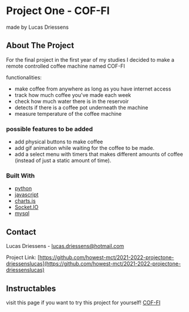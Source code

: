<div id="top"></div>

# Project One - COF-FI
made by Lucas Driessens



<!-- ABOUT THE PROJECT -->
## About The Project



For the final project in the first year of my studies I decided to make a remote controlled coffee machine named 
COF-FI

functionalities:
* make coffee from anywhere as long as you have internet access
* track how much coffee you've made each week
* check how much water there is in the reservoir
* detects if there is a coffee pot underneath the machine
* measure temperature of the coffee machine


### possible features to be added

* add physical buttons to make coffee
* add gif animation while waiting for the coffee to be made.
* add a select menu with timers that makes different amounts of coffee (instead of just a static amount of time).



### Built With

* [python](https://www.python.org/)
* [javascript](https://www.javascript.com/)
* [charts.js](https://www.chartjs.org/)
* [Socket.IO](https://socket.io/)
* [mysql](https://www.mysql.com/)



<!-- CONTACT -->
## Contact

Lucas Driessens - lucas.driessens@hotmail.com

Project Link: [https://github.com/howest-mct/2021-2022-projectone-driessenslucas](https://github.com/howest-mct/2021-2022-projectone-driessenslucas)




## Instructables
visit this page if you want to try this project for yourself!
[COF-FI](https://www.instructables.com/COF-FI/)


